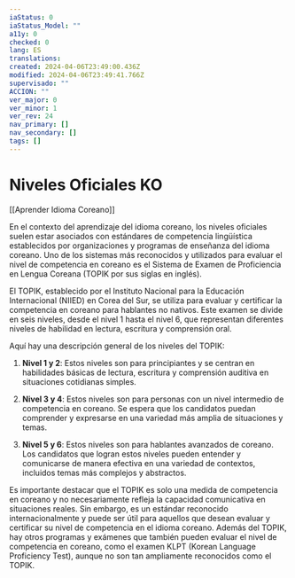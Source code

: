 ```yaml
---
iaStatus: 0
iaStatus_Model: ""
a11y: 0
checked: 0
lang: ES
translations: 
created: 2024-04-06T23:49:00.436Z
modified: 2024-04-06T23:49:41.766Z
supervisado: ""
ACCION: ""
ver_major: 0
ver_minor: 1
ver_rev: 24
nav_primary: []
nav_secondary: []
tags: []
---
```

# Niveles Oficiales KO

[[Aprender Idioma Coreano]]

En el contexto del aprendizaje del idioma coreano, los niveles oficiales suelen estar asociados con estándares de competencia lingüística establecidos por organizaciones y programas de enseñanza del idioma coreano. Uno de los sistemas más reconocidos y utilizados para evaluar el nivel de competencia en coreano es el Sistema de Examen de Proficiencia en Lengua Coreana (TOPIK por sus siglas en inglés).

El TOPIK, establecido por el Instituto Nacional para la Educación Internacional (NIIED) en Corea del Sur, se utiliza para evaluar y certificar la competencia en coreano para hablantes no nativos. Este examen se divide en seis niveles, desde el nivel 1 hasta el nivel 6, que representan diferentes niveles de habilidad en lectura, escritura y comprensión oral.

Aquí hay una descripción general de los niveles del TOPIK:

1. **Nivel 1 y 2**: Estos niveles son para principiantes y se centran en habilidades básicas de lectura, escritura y comprensión auditiva en situaciones cotidianas simples.

2. **Nivel 3 y 4**: Estos niveles son para personas con un nivel intermedio de competencia en coreano. Se espera que los candidatos puedan comprender y expresarse en una variedad más amplia de situaciones y temas.

3. **Nivel 5 y 6**: Estos niveles son para hablantes avanzados de coreano. Los candidatos que logran estos niveles pueden entender y comunicarse de manera efectiva en una variedad de contextos, incluidos temas más complejos y abstractos.

Es importante destacar que el TOPIK es solo una medida de competencia en coreano y no necesariamente refleja la capacidad comunicativa en situaciones reales. Sin embargo, es un estándar reconocido internacionalmente y puede ser útil para aquellos que desean evaluar y certificar su nivel de competencia en el idioma coreano. Además del TOPIK, hay otros programas y exámenes que también pueden evaluar el nivel de competencia en coreano, como el examen KLPT (Korean Language Proficiency Test), aunque no son tan ampliamente reconocidos como el TOPIK.